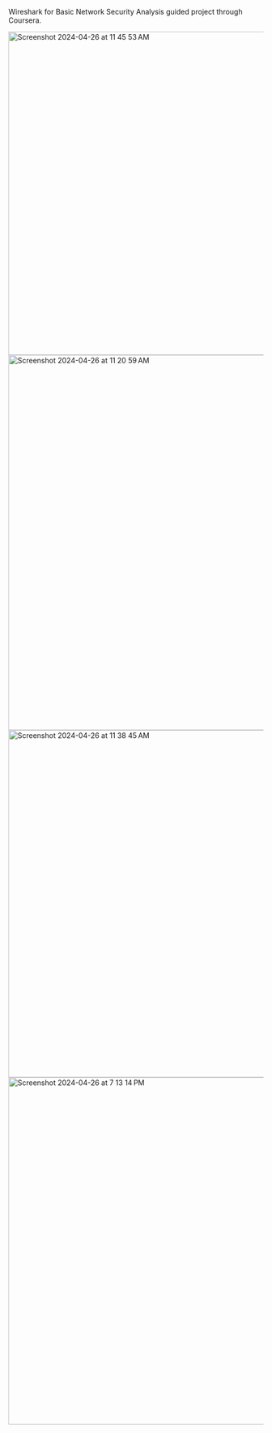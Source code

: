 Wireshark for Basic Network Security Analysis guided project through Coursera.

<img width="638" alt="Screenshot 2024-04-26 at 11 45 53 AM" src="https://github.com/bknum9/WiresharkBasicNetworkSecAnalysis/assets/92531634/ca8e10ac-765e-41fb-9790-14dee9a89073">
<img width="740" alt="Screenshot 2024-04-26 at 11 20 59 AM" src="https://github.com/bknum9/WiresharkBasicNetworkSecAnalysis/assets/92531634/7679f522-98d2-4100-b621-02d23e457161">
<img width="685" alt="Screenshot 2024-04-26 at 11 38 45 AM" src="https://github.com/bknum9/WiresharkBasicNetworkSecAnalysis/assets/92531634/6ff95819-b392-42fe-a159-32bf125c3b84">
<img width="685" alt="Screenshot 2024-04-26 at 7 13 14 PM" src="https://github.com/bknum9/WiresharkBasicNetworkSecAnalysis/assets/92531634/8484eecb-694b-4724-b617-c4294c5bd29b">
